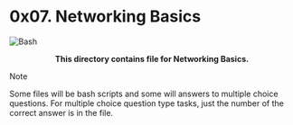 # 0x07. Networking Basics

![Bash](https://img.shields.io/badge/language-Bash-blue.svg)

<p align="center"><b>This directory contains file for Networking Basics.</b></p>

> [!NOTE]
> Some files will be bash scripts and some will answers to multiple choice questions.
> For multiple choice question type tasks, just the number of the correct answer is in the file.
